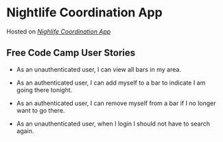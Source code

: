 # Nightlife Coordination App

Hosted on *[Nighlife Coordination App](https://nightlife-coordination-app-ag.herokuapp.com/)*

## Free Code Camp User Stories
+ As an unauthenticated user, I can view all bars in my area.

+ As an authenticated user, I can add myself to a bar to indicate I am going there tonight.

+ As an authenticated user, I can remove myself from a bar if I no longer want to go there.

+ As an unauthenticated user, when I login I should not have to search again.
